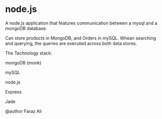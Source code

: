 # node.js
A node.js application that features communication between a mysql and a mongoDB database.

Can store products in MongoDB, and Orders in mySQL. Whean searching and querying, the queries are executed across both data stores.

The Technology stack:

mongoDB (monk)

mySQL

node.js

Express

Jade


@author
Faraz Ali
